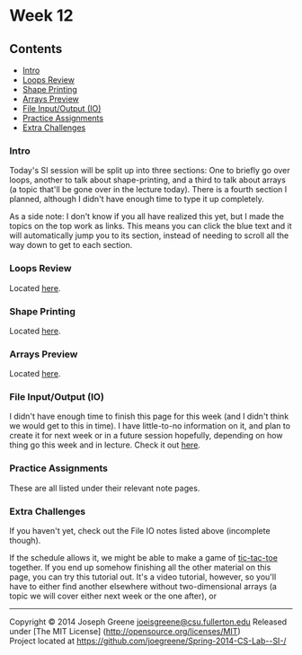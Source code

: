 # Week 12

## Contents
- [Intro](#intro)
- [Loops Review](#loops-review)
- [Shape Printing](#shape-printing)
- [Arrays Preview](#arrays-preview)
- [File Input/Output (IO)](#file-inputoutput-IO)
- [Practice Assignments](#practice-assignments)
- [Extra Challenges](#extra-challenges)

### Intro
Today's SI session will be split up into three sections: One to briefly go over loops, another to talk about shape-printing, and a third to talk about arrays (a topic that'll be gone over in the lecture today). There is a fourth section I planned, although I didn't have enough time to type it up completely.

As a side note: I don't know if you all have realized this yet, but I made the topics on the top work as links. This means you can click the blue text and it 
will automatically jump you to its section, instead of needing to scroll all the way down to get to each section.

### Loops Review
Located [here](Loops.md).

### Shape Printing
Located [here](Shape_printing.md).

### Arrays Preview
Located [here](Arrays.md).

### File Input/Output (IO)
I didn't have enough time to finish this page for this week (and I didn't think we would get to this in time). I have little-to-no information on it, and plan to create it for next week or in a future session hopefully, depending on how thing go this week and in lecture. Check it out [here](file_io.md).

### Practice Assignments
These are all listed under their relevant note pages.

### Extra Challenges
If you haven't yet, check out the File IO notes listed above (incomplete though).

If the schedule allows it, we might be able to make a game of [tic-tac-toe](#http://xoax.net/cpp/crs/console/lessons/Lesson9/) together. If you end up 
somehow finishing all the other material on this page, you can try this tutorial out. It's a video tutorial, however, so you'll have to either find another elsewhere 
without two-dimensional arrays (a topic we will cover either next week or the one after), or 

-------------------------------------------------------------------------------
Copyright &copy; 2014 Joseph Greene <joeisgreene@csu.fullerton.edu>
Released under [The MIT License] (http://opensource.org/licenses/MIT)  
Project located at <https://github.com/joegreene/Spring-2014-CS-Lab--SI-/>
